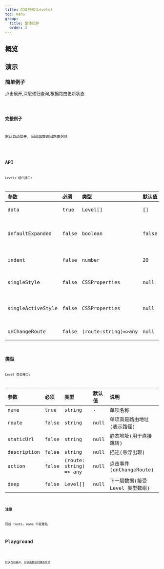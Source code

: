 ```yaml
---
title: 层级导航(Levels)
toc: menu
group:
  title: 整体组件
  order: 3
---
```


## 概览

## 演示

### 简单例子

点击展开,深层递归查询,根据路由更新状态

<code src="@/components/maintaining/levels/demo/demo-simple.tsx" />

### 完整例子

默认自动展开, 回调函数返回路由信息

<code src="@/components/maintaining/levels/demo/demo-complex.tsx" />

## API

Levels 组件接口:

| 参数              | 必须  | 类型                | 默认值 | 说明                  |
| :---------------- | :---- | :------------------ | :----- | :-------------------- |
| data              | true  | Level[]             | []     | 阶级数据              |
| defaultExpanded   | false | boolean             | false  | 是否 默认展开所有层级 |
| indent            | false | number              | 20     | 缩进, 单位 px         |
| singleStyle       | false | CSSProperties       | null   | 单个 Level 的样式     |
| singleActiveStyle | false | CSSProperties       | null   | 单个 Level 的激活样式 |
| onChangeRoute     | false | (route:string)=>any | null   | 获取当前路由          |

## 类型

Level 类型接口:

| 参数        | 必须  | 类型                   | 默认值 | 说明                            |
| :---------- | :---- | :--------------------- | :----- | :------------------------------ |
| name        | true  | string                 | -      | 单项名称                        |
| route       | false | string                 | null   | 单项真是路由地址(表示路径)      |
| staticUrl   | false | string                 | null   | 静态地址(用于直接跳转)          |
| description | false | string                 | null   | 描述(悬浮出现)                  |
| action      | false | (route: string) => any | null   | 点击事件(onChangeRoute)         |
| deep        | false | Level[]                | null   | 下一层数据(接受 Level 类型数组) |

### 注意

同级 route, name 不能重名

## Playground

<code src="@/components/maintaining/levels/demo/demo-playground.tsx" />

默认自动展开, 回调函数返回路由信息

